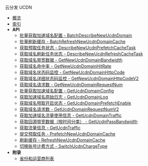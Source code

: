 <div class="sidebar_title icon__ucdn">云分发 UCDN</div>

- [概览](api/ucdn-api/README.md)
- [索引](api/ucdn-api/index.md)
- **API**
    - [批量获取加速域名配置 - BatchDescribeNewUcdnDomain](api/ucdn-api/batch_describe_new_ucdn_domain)
    - [批量刷新缓存 - BatchRefreshNewUcdnDomainCache](api/ucdn-api/batch_refresh_new_ucdn_domain_cache)
    - [获取预取任务状态 - DescribeNewUcdnPrefetchCacheTask](api/ucdn-api/describe_new_ucdn_prefetch_cache_task)
    - [获取域名刷新任务状态 - DescribeNewUcdnRefreshCacheTask](api/ucdn-api/describe_new_ucdn_refresh_cache_task)
    - [获取域名带宽数据 - GetNewUcdnDomainBandwidth](api/ucdn-api/get_new_ucdn_domain_bandwidth)
    - [获取域名命中率 - GetNewUcdnDomainHitRate](api/ucdn-api/get_new_ucdn_domain_hit_rate)
    - [获取域名状态码监控 - GetNewUcdnDomainHttpCode](api/ucdn-api/get_new_ucdn_domain_http_code)
    - [获取域名详细状态码监控 - GetNewUcdnDomainHttpCodeV2](api/ucdn-api/get_new_ucdn_domain_http_code_v2)
    - [获取域名请求数 - GetNewUcdnDomainRequestNum](api/ucdn-api/get_new_ucdn_domain_request_num)
    - [批量获取加速域名配置 - GetUcdnDomainConfig](api/ucdn-api/get_ucdn_domain_config)
    - [获取加速域名原始日志 - GetUcdnDomainLog](api/ucdn-api/get_ucdn_domain_log)
    - [获取域名预取开启状态 - GetUcdnDomainPrefetchEnable](api/ucdn-api/get_ucdn_domain_prefetch_enable)
    - [获取域名请求数 - GetUcdnDomainRequestNumV2](api/ucdn-api/get_ucdn_domain_request_num_v2)
    - [获取加速域名流量使用信息 - GetUcdnDomainTraffic](api/ucdn-api/get_ucdn_domain_traffic)
    - [获取回源带宽数据（按时间分类） - GetUcdnPassBandwidth](api/ucdn-api/get_ucdn_pass_bandwidth)
    - [获取流量信息 - GetUcdnTraffic](api/ucdn-api/get_ucdn_traffic)
    - [提交预取任务 - PrefetchNewUcdnDomainCache](api/ucdn-api/prefetch_new_ucdn_domain_cache)
    - [刷新缓存 - RefreshNewUcdnDomainCache](api/ucdn-api/refresh_new_ucdn_domain_cache)
    - [切换账号计费方式 - SwitchUcdnChargeType](api/ucdn-api/switch_ucdn_charge_type)
- **附录**
  - [省份和运营商列表](api/ucdn-api/province)
